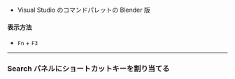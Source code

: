 ###

- Visual Studio のコマンドパレットの Blender 版

#### 表示方法

- `Fn` + `F3`

---

### Search パネルにショートカットキーを割り当てる



